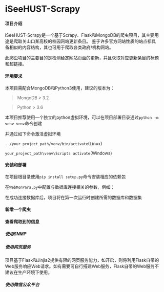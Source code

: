 # iSeeHUST-Scrapy

#### 项目介绍
iSeeHUST-Scrapy是一个基于Scrapy、Flask和MongoDB的爬虫项目，其主要用途是爬取关山口某高校的校园网站更新条目。
鉴于许多官方网站性质的站点都具备相似的内容结构，其也可用于爬取各类政府/机构网站。

此爬虫项目的主要目的是检测给定网站页面的更新，并且获取对应更新条目的标题和超链接。

#### 环境要求
本项目需配合MongoDB和Python3使用，建议的版本为：
>MongoDB > 3.2

>Python > 3.6

本项目推荐使用一个独立的python虚拟环境，可以在项目部署目录通过`python -m venv venv`命令创建

并通过如下命令激活虚拟环境

`. /your_project_path/venv/bin/activate`(Linux)

`your_project_path\venv\Scripts activate`(Windows)

#### 安装和部署

在项目根目录使用`pip install setup.py`命令安装相应的依赖包

在`WebMonPara.py`中配置与数据库连接相关的参数，例如：

在成功连接数据库后，项目将在第一次运行时创建所需的数据库和数据集

#### 新增一个爬虫

#### 查看爬取到的信息


##### 使用SNMP

##### 使用网页服务

项目基于Flask和Jinjia2提供有限的网页服务能力，如开启，则将利用Flask自带的Web服务响应Web请求。如有需要可自行搭建Web服务，Flask自带的Web服务不建议在生产环境下使用。

##### 使用微信公众平台

